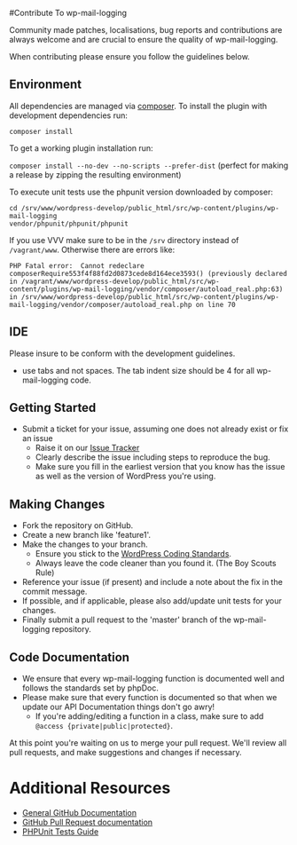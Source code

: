 #Contribute To wp-mail-logging

Community made patches, localisations, bug reports and contributions are always welcome and are crucial to ensure the quality of wp-mail-logging.

When contributing please ensure you follow the guidelines below.

## Environment
All dependencies are managed via [composer](http://getcomposer.org). 
To install the plugin with development dependencies run:

```composer install```

To get a working plugin installation run:

```composer install --no-dev --no-scripts --prefer-dist``` (perfect for making a release by zipping the resulting environment)

To execute unit tests use the phpunit version downloaded by composer:

```
cd /srv/www/wordpress-develop/public_html/src/wp-content/plugins/wp-mail-logging
vendor/phpunit/phpunit/phpunit 
```
If you use VVV make sure to be in the `/srv` directory instead of `/vagrant/www`. Otherwise there are errors like:
```
PHP Fatal error:  Cannot redeclare composerRequire553f4f88fd2d0873cede8d164ece3593() (previously declared in /vagrant/www/wordpress-develop/public_html/src/wp-content/plugins/wp-mail-logging/vendor/composer/autoload_real.php:63) in /srv/www/wordpress-develop/public_html/src/wp-content/plugins/wp-mail-logging/vendor/composer/autoload_real.php on line 70
```
## IDE

Please insure to be conform with the development guidelines.
* use tabs and not spaces. The tab indent size should be 4 for all wp-mail-logging code.

## Getting Started

* Submit a ticket for your issue, assuming one does not already exist or fix an issue
  * Raise it on our [Issue Tracker](https://github.com/No3x/wp-mail-logging/issues)
  * Clearly describe the issue including steps to reproduce the bug.
  * Make sure you fill in the earliest version that you know has the issue as well as the version of WordPress you're using.

## Making Changes

* Fork the repository on GitHub.
* Create a new branch like 'feature1'.
* Make the changes to your branch.
  * Ensure you stick to the [WordPress Coding Standards](http://codex.wordpress.org/WordPress_Coding_Standards).
  * Always leave the code cleaner than you found it. (The Boy Scouts Rule)
* Reference your issue (if present) and include a note about the fix in the commit message.
* If possible, and if applicable, please also add/update unit tests for your changes.
* Finally submit a pull request to the 'master' branch of the wp-mail-logging repository.

## Code Documentation

* We ensure that every wp-mail-logging function is documented well and follows the standards set by phpDoc.
* Please make sure that every function is documented so that when we update our API Documentation things don't go awry!
	* If you're adding/editing a function in a class, make sure to add `@access {private|public|protected}`.

At this point you're waiting on us to merge your pull request. We'll review all pull requests, and make suggestions and changes if necessary.

# Additional Resources
* [General GitHub Documentation](http://help.github.com/)
* [GitHub Pull Request documentation](http://help.github.com/send-pull-requests/)
* [PHPUnit Tests Guide](http://phpunit.de/manual/current/en/writing-tests-for-phpunit.html)

